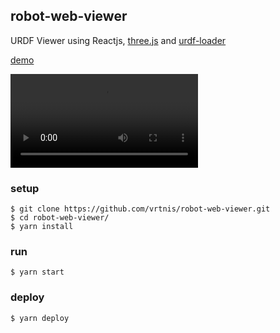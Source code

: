 ## robot-web-viewer
URDF Viewer using Reactjs, [three.js](https://threejs.org/) and [urdf-loader](https://github.com/gkjohnson/urdf-loaders)

[demo](https://vrtnis.github.io/robot-web-viewer/?filepath=https://raw.githubusercontent.com/vrtnis/robot-web-viewer/main/public/urdf/robot.urdf)

![robot-web-viewer](https://github.com/vrtnis/robot-web-viewer/blob/main/robot_viewer_demo.mp4)

### setup

```
$ git clone https://github.com/vrtnis/robot-web-viewer.git
$ cd robot-web-viewer/
$ yarn install
```

### run

```
$ yarn start
```

### deploy

```
$ yarn deploy
```
